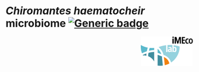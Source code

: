 # *Chiromantes haematocheir* microbiome [![Generic badge](https://img.shields.io/badge/Made_with-R_Markdown-blue.svg)](https://shields.io/)

<img alt="Logo of the project «Mars-500».svg" src="ACR_01_Color_Imeco_Black.png" width="140" height="79" align="right">
